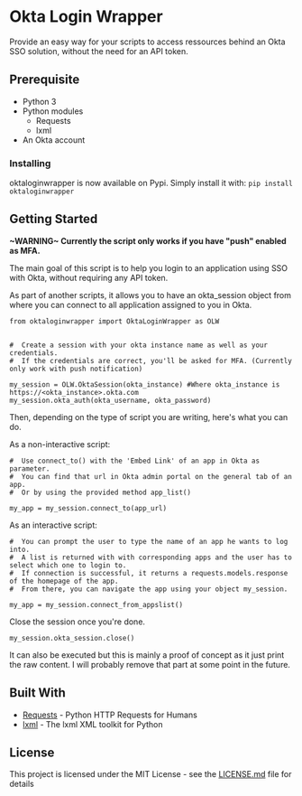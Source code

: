 # Okta Login Wrapper

Provide an easy way for your scripts to access ressources behind an Okta SSO solution, without the need for an API token.

## Prerequisite

* Python 3
* Python modules
    * Requests
    * lxml
* An Okta account 

### Installing

oktaloginwrapper is now available on Pypi. Simply install it with:
```pip install oktaloginwrapper```

## Getting Started

**\~WARNING\~ Currently the script only works if you have "push" enabled as MFA.**

The main goal of this script is to help you login to an application using SSO with Okta, without requiring any API token.

As part of another scripts, it allows you to have an okta_session object from where you can connect to all application assigned to you in Okta.


```
from oktaloginwrapper import OktaLoginWrapper as OLW


#  Create a session with your okta instance name as well as your credentials.
#  If the credentials are correct, you'll be asked for MFA. (Currently only work with push notification)

my_session = OLW.OktaSession(okta_instance) #Where okta_instance is https://<okta_instance>.okta.com
my_session.okta_auth(okta_username, okta_password)
```
Then, depending on the type of script you are writing, here's what you can do.

As a non-interactive script:
```
#  Use connect_to() with the 'Embed Link' of an app in Okta as parameter. 
#  You can find that url in Okta admin portal on the general tab of an app.
#  Or by using the provided method app_list()

my_app = my_session.connect_to(app_url)
```

As an interactive script:
```
#  You can prompt the user to type the name of an app he wants to log into.
#  A list is returned with with corresponding apps and the user has to select which one to login to.
#  If connection is successful, it returns a requests.models.response of the homepage of the app.
#  From there, you can navigate the app using your object my_session.

my_app = my_session.connect_from_appslist()
```
Close the session once you're done.
```
my_session.okta_session.close()
```

It can also be executed but this is mainly a proof of concept as it just print the raw content. 
I will probably remove that part at some point in the future.


## Built With

* [Requests](http://docs.python-requests.org/en/master/) - Python HTTP Requests for Humans
* [lxml](http://lxml.de/) - The lxml XML toolkit for Python

## License

This project is licensed under the MIT License - see the [LICENSE.md](LICENSE.md) file for details
